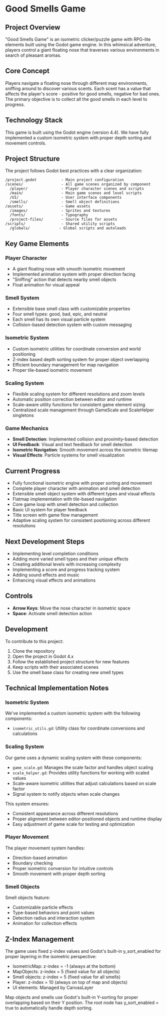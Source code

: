 # Good Smells Game

## Project Overview

"Good Smells Game" is an isometric clicker/puzzle game with RPG-lite elements built using the Godot game engine. In this whimsical adventure, players control a giant floating nose that traverses various environments in search of pleasant aromas.

## Core Concept

Players navigate a floating nose through different map environments, sniffing around to discover various scents. Each scent has a value that affects the player's score - positive for good smells, negative for bad ones. The primary objective is to collect all the good smells in each level to progress.

## Technology Stack

This game is built using the Godot engine (version 4.4). We have fully implemented a custom isometric system with proper depth sorting and movement controls.

## Project Structure

The project follows Godot best practices with a clear organization:

```
/project.godot           - Main project configuration
/scenes/                 - All game scenes organized by component
  /player/               - Player character scenes and scripts
  /main/                 - Main game scenes and level scripts
  /UI/                   - User interface components
  /smells/               - Smell object definitions
/assets/                 - Game assets
  /images/               - Sprites and textures
  /fonts/                - Typography
  /project-files/        - Source files for assets
/scripts/                - Shared utility scripts
  /globals/             - Global scripts and autoloads
```

## Key Game Elements

### Player Character

- A giant floating nose with smooth isometric movement
- Implemented animation system with proper direction facing
- "Sniffing" action that detects nearby smell objects
- Float animation for visual appeal

### Smell System

- Extensible base smell class with customizable properties
- Four smell types: good, bad, epic, and neutral
- Each smell has its own visual particle system
- Collision-based detection system with custom messaging

### Isometric System

- Custom isometric utilities for coordinate conversion and world positioning
- Z-index based depth sorting system for proper object overlapping
- Efficient boundary management for map navigation
- Proper tile-based isometric movement

### Scaling System

- Flexible scaling system for different resolutions and zoom levels
- Automatic position correction between editor and runtime
- Scale-aware utility functions for consistent game element sizing
- Centralized scale management through GameScale and ScaleHelper singletons

### Game Mechanics

- **Smell Detection**: Implemented collision and proximity-based detection
- **UI Feedback**: Visual and text feedback for smell detection
- **Isometric Navigation**: Smooth movement across the isometric tilemap
- **Visual Effects**: Particle systems for smell visualization

## Current Progress

- Fully functional isometric engine with proper sorting and movement
- Complete player character with animation and smell detection
- Extensible smell object system with different types and visual effects
- Flatmap implementation with tile-based navigation
- Core game loop with smell detection and collection
- Basic UI system for player feedback
- Title screen with game flow management
- Adaptive scaling system for consistent positioning across different resolutions

## Next Development Steps

- Implementing level completion conditions
- Adding more varied smell types and their unique effects
- Creating additional levels with increasing complexity
- Implementing a score and progress tracking system
- Adding sound effects and music
- Enhancing visual effects and animations

## Controls

- **Arrow Keys**: Move the nose character in isometric space
- **Space**: Activate smell detection action

## Development

To contribute to this project:

1. Clone the repository
2. Open the project in Godot 4.x
3. Follow the established project structure for new features
4. Keep scripts with their associated scenes
5. Use the smell base class for creating new smell types

## Technical Implementation Notes

### Isometric System

We've implemented a custom isometric system with the following components:

- `isometric_utils.gd`: Utility class for coordinate conversions and calculations

### Scaling System

Our game uses a dynamic scaling system with these components:

- `game_scale.gd`: Manages the scale factor and handles object scaling
- `scale_helper.gd`: Provides utility functions for working with scaled values
- Scale-aware isometric utilities that adjust calculations based on scale factor
- Signal system to notify objects when scale changes

This system ensures:

- Consistent appearance across different resolutions
- Proper alignment between editor-positioned objects and runtime display
- Easy adjustment of game scale for testing and optimization

### Player Movement

The player movement system handles:

- Direction-based animation
- Boundary checking
- Proper isometric conversion for intuitive controls
- Smooth movement with proper depth sorting

### Smell Objects

Smell objects feature:

- Customizable particle effects
- Type-based behaviors and point values
- Detection radius and interaction system
- Animation for collection effects

## Z-Index Management

The game uses fixed z-index values and Godot's built-in y_sort_enabled for proper layering in the isometric perspective:

- IsometricMap: z-index = -1 (always at the bottom)
- MapObjects: z-index = 5 (fixed value for all objects)
- Smell objects: z-index = 5 (fixed value for all smells)
- Player: z-index = 10 (always on top of map and objects)
- UI elements: Managed by CanvasLayer

Map objects and smells use Godot's built-in Y-sorting for proper overlapping based on their Y position. The root node has y_sort_enabled = true to automatically handle depth sorting.

